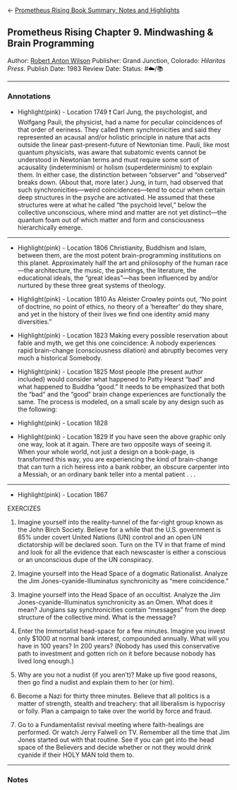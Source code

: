 \<- [Prometheus Rising Book Summary, Notes and Highlights](Prometheus%20Rising%20Book%20Summary,%20Notes%20and%20Highlights.md)

## Prometheus Rising Chapter 9. Mindwashing & Brain Programming

[  ](https://www.amazon.com/Prometheus-Rising-Robert-Anton-Wilson/dp/0692710604/ref=mp_s_a_1_1?crid=MOVPIIBIMV2J&keywords=prometheus+rising&qid=1657671254&sprefix=prometh%2Caps%2C152&sr=8-1)

Author: [Robert Anton Wilson]()
Publisher: Grand Junction, Colorado: *Hilaritas Press*.
Publish Date: 1983
Review Date:
Status: #☁️/📚 

---

### Annotations

* Highlight(pink) - Location 1749 ❗️
  Carl Jung, the psychologist, and Wolfgang Pauli, the physicist, had a name for peculiar coincidences of that order of eeriness. They called them synchronicities and said they represented an acausal and/or holistic principle in nature that acts outside the linear past-present-future of Newtonian time. Pauli, like most quantum physicists, was aware that subatomic events cannot be understood in Newtonian terms and must require some sort of acausality (indeterminism) or holism (superdeterminism) to explain them. In either case, the distinction between “observer” and “observed" breaks down. (About that, more later.) Jung, in turn, had observed that such synchronicities—weird coincidences—tend to occur when certain deep structures in the psyche are activated. He assumed that these structures were at what he called “the psychoid level,” below the collective unconscious, where mind and matter are not yet distinct—the quantum foam out of which matter and form and consciousness hierarchically emerge.

---

* Highlight(pink) - Location 1806
  Christianity, Buddhism and Islam, between them, are the most potent brain-programming institutions on this planet. Approximately half the art and philosophy of the human race—the architecture, the music, the paintings, the literature, the educational ideals, the “great ideas”—has been influenced by and/or nurtured by these three great systems of theology.

* Highlight(pink) - Location 1810
  As Aleister Crowley points out, “No point of doctrine, no point of ethics, no theory of a ‘hereafter’ do they share, and yet in the history of their lives we find one identity amid many diversities.”

* Highlight(pink) - Location 1823
  Making every possible reservation about fable and myth, we get this one coincidence: A nobody experiences rapid brain-change (consciousness dilation) and abruptly becomes very much a historical Somebody.

* Highlight(pink) - Location 1825
  Most people (the present author included) would consider what happened to Patty Hearst “bad” and what happened to Buddha “good.” It needs to be emphasized that both the “bad” and the “good” brain change experiences are functionally the same. The process is modeled, on a small scale by any design such as the following:

* Highlight(pink) - Location 1828

* Highlight(pink) - Location 1829
  If you have seen the above graphic only one way, look at it again. There are two opposite ways of seeing it. When your whole world, not just a design on a book-page, is transformed this way, you are experiencing the kind of brain-change that can turn a rich heiress into a bank robber, an obscure carpenter into a Messiah, or an ordinary bank teller into a mental patient . . .

---

* Highlight(pink) - Location 1867

EXERCIZES

1. Imagine yourself into the reality-tunnel of the far-right group known as the John Birch Society. Believe for a while that the U.S. government is 85% under covert United Nations (UN) control and an open UN dictatorship will be declared soon. Turn on the TV in that frame of mind and look for all the evidence that each newscaster is either a conscious or an unconscious dupe of the UN conspiracy.

1. Imagine yourself into the Head Space of a dogmatic Rationalist. Analyze the Jim Jones-cyanide-llluminatus synchronicity as “mere coincidence.”

1. Imagine yourself into the Head Space of an occultist. Analyze the Jim Jones-cyanide-Illuminatus synchronicity as an Omen. What does it mean? Jungians say synchronicities contain “messages” from the deep structure of the collective mind. What is the message?

1. Enter the Immortalist head-space for a few minutes. Imagine you invest only $1000 at normal bank interest, compounded annually. What will you have in 100 years? In 200 years? (Nobody has used this conservative path to investment and gotten rich on it before because nobody has lived long enough.)

1. Why are you not a nudist (if you aren’t)? Make up five good reasons, then go find a nudist and explain them to her (or him).

1. Become a Nazi for thirty three minutes. Believe that all politics is a matter of strength, stealth and treachery: that all liberalism is hypocrisy or folly. Plan a campaign to take over the world by force and fraud.

1. Go to a Fundamentalist revival meeting where faith-healings are performed. Or watch Jerry Falwell on TV. Remember all the time that Jim Jones started out with that routine. See if you can get into the head space of the Believers and decide whether or not they would drink cyanide if their HOLY MAN told them to.

---

### Notes

